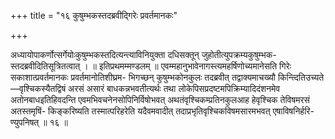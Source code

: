 +++
title = "१६ कुषुम्भकस्तदब्रवीद्गिरेः प्रवर्तमानकः"

+++

अध्यायोपाकर्णोत्सर्गेयोःकुषुम्भकस्तदित्यन्त्याविनियुक्ता दधिसक्तून् जुहोतीत्युपक्रम्यकुषुम्भक- स्तदब्रवीदितिसूत्रितत्वात् । ॥ इतिप्रथमम्मण्डलम् ॥ एवम्महानुभावेनागस्त्यमहर्षिणोच्यमानेसति गिरेः सकाशात्प्रवर्तमानकः प्रवर्तमानोतिशीघ्रम- भिगच्छन् कुषुम्भकोनकुलः तदब्रवीत् तद्वाक्यमाचख्यौ किन्त्दितिउच्यते—वृश्चिकस्यैतद्विषं अरसं असारं बाधकन्नभवतीत्यर्थः तथा लोकेपिसप्रदष्टमपिक्रिम्यादिदंशनमेव अतोनबाधइतिहिवदन्ति एवमभिवचनेनसोपिनिर्विषोभवत् अथतंवृश्चिकम्प्रतिनकुलआह हेवृश्चिक तेविषमरसं अतस्तमृषिं- किङ्करिष्यति तस्मात्परिहरेति यदैवमवादीत् तदाप्रभृतिवृश्चिकविषमसारमभवत् एषाविषनिर्हरि- ण्युपनिषत् ॥ १६ ॥